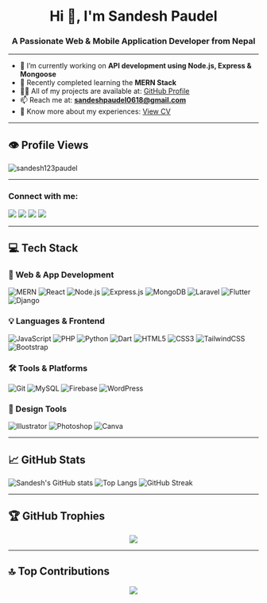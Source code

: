 <h1 align="center">Hi 👋, I'm Sandesh Paudel</h1>
<h3 align="center">A Passionate Web & Mobile Application Developer from Nepal</h3>

---

- 🔭 I’m currently working on **API development using Node.js, Express & Mongoose**
- 🌱 Recently completed learning the **MERN Stack**
- 👨‍💻 All of my projects are available at: [GitHub Profile](https://github.com/sandesh123paudel)
- 📫 Reach me at: **sandeshpaudel0618@gmail.com**
- 📄 Know more about my experiences: [View CV](https://www.sandeshpaudel.info.np/SandeshPaudel_CV.pdf)

---
## 👁️ Profile Views
<p align="start">

  <img src="https://komarev.com/ghpvc/?username=sandesh123paudel&label=Profile%20views&color=0e75b6&style=flat" alt="sandesh123paudel" />

</p>

---

<h3 align="left">Connect with me:</h3>
<p align="left">
  <a href="https://linkedin.com/in/sandeshpaudel" target="_blank"><img src="https://img.shields.io/badge/LinkedIn-blue?logo=linkedin&logoColor=white&style=for-the-badge" /></a>
  <a href="https://fb.com/sandeshpaudel0618" target="_blank"><img src="https://img.shields.io/badge/Facebook-1877F2?logo=facebook&logoColor=white&style=for-the-badge" /></a>
  <a href="https://instagram.com/_sandesh_paudel" target="_blank"><img src="https://img.shields.io/badge/Instagram-E4405F?logo=instagram&logoColor=white&style=for-the-badge" /></a>
  <a href="https://discord.gg/conquestor0618" target="_blank"><img src="https://img.shields.io/badge/Discord-5865F2?logo=discord&logoColor=white&style=for-the-badge" /></a>
</p>

---
## 💻 Tech Stack

### 🚀 Web & App Development  
![MERN](https://img.shields.io/badge/MERN%20Stack-000000?style=flat&logo=mongodb&logoColor=white)
![React](https://img.shields.io/badge/React-61DAFB?style=flat&logo=react&logoColor=black)
![Node.js](https://img.shields.io/badge/Node.js-339933?style=flat&logo=node.js&logoColor=white)
![Express.js](https://img.shields.io/badge/Express.js-404D59?style=flat&logo=express&logoColor=white)
![MongoDB](https://img.shields.io/badge/MongoDB-47A248?style=flat&logo=mongodb&logoColor=white)
![Laravel](https://img.shields.io/badge/Laravel-FF2D20?style=flat&logo=laravel&logoColor=white)
![Flutter](https://img.shields.io/badge/Flutter-02569B?style=flat&logo=flutter&logoColor=white)
![Django](https://img.shields.io/badge/Django-092E20?style=flat&logo=django&logoColor=white)

### 💡 Languages & Frontend  
![JavaScript](https://img.shields.io/badge/JavaScript-F7DF1E?style=flat&logo=javascript&logoColor=black)
![PHP](https://img.shields.io/badge/PHP-777BB4?style=flat&logo=php&logoColor=white)
![Python](https://img.shields.io/badge/Python-3776AB?style=flat&logo=python&logoColor=white)
![Dart](https://img.shields.io/badge/Dart-0175C2?style=flat&logo=dart&logoColor=white)
![HTML5](https://img.shields.io/badge/HTML5-E34F26?style=flat&logo=html5&logoColor=white)
![CSS3](https://img.shields.io/badge/CSS3-1572B6?style=flat&logo=css3&logoColor=white)
![TailwindCSS](https://img.shields.io/badge/TailwindCSS-38B2AC?style=flat&logo=tailwind-css&logoColor=white)
![Bootstrap](https://img.shields.io/badge/Bootstrap-7952B3?style=flat&logo=bootstrap&logoColor=white)

### 🛠 Tools & Platforms  
![Git](https://img.shields.io/badge/Git-F05032?style=flat&logo=git&logoColor=white)
![MySQL](https://img.shields.io/badge/MySQL-4479A1?style=flat&logo=mysql&logoColor=white)
![Firebase](https://img.shields.io/badge/Firebase-FFCA28?style=flat&logo=firebase&logoColor=white)
![WordPress](https://img.shields.io/badge/WordPress-21759B?style=flat&logo=wordpress&logoColor=white)

### 🎨 Design Tools  
![Illustrator](https://img.shields.io/badge/Illustrator-FF9A00?style=flat&logo=adobeillustrator&logoColor=white)
![Photoshop](https://img.shields.io/badge/Photoshop-31A8FF?style=flat&logo=adobephotoshop&logoColor=white)
![Canva](https://img.shields.io/badge/Canva-00C4CC?style=flat&logo=canva&logoColor=white)


---

## 📈 GitHub Stats

<p align="start">
  <img src="https://github-readme-stats.vercel.app/api?username=sandesh123paudel&show_icons=true&theme=radical" alt="Sandesh's GitHub stats" />
  <img src="https://github-readme-stats.vercel.app/api/top-langs/?username=sandesh123paudel&layout=compact&theme=radical" alt="Top Langs" />
  <img src="https://streak-stats.demolab.com/?user=sandesh123paudel&theme=radical" alt="GitHub Streak" />
</p>


---

## 🏆 GitHub Trophies
<p align="center">
  <img src="https://github-profile-trophy.vercel.app/?username=sandesh123paudel&theme=flat&no-frame=true&margin-w=5" />
</p>

---

## 🔝 Top Contributions
<p align="center">
<img src="https://github-contributor-stats.vercel.app/api?username=sandesh123paudel&limit=5&theme=radical&combine_all_yearly_contributions=true" />
</p>


